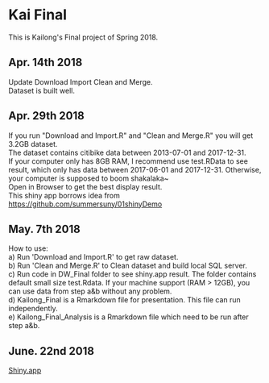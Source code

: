 # Kai Final  
This is Kailong's Final project of Spring 2018.  
  
## Apr. 14th 2018  
Update Download Import Clean and Merge.  
Dataset is built well.  
  
## Apr. 29th 2018  
If you run "Download and Import.R" and "Clean and Merge.R" you will get 3.2GB dataset.  
The dataset contains citibike data between 2013-07-01 and 2017-12-31.  
If your computer only has 8GB RAM, I recommend use test.RData to see result, which only has data between 
2017-06-01 and 2017-12-31. Otherwise, your computer is supposed to boom shakalaka~  
Open in Browser to get the best display result.  
This shiny app borrows idea from https://github.com/summersuny/01shinyDemo  
  
## May. 7th 2018  
How to use:  
a) Run 'Download and Import.R' to get raw dataset.  
b) Run 'Clean and Merge.R' to Clean dataset and build local SQL server.  
c) Run code in DW_Final folder to see shiny.app result. The folder contains default small size test.Rdata. 
If your machine support (RAM > 12GB), you can use data from step a&b without any problem.     
d) Kailong_Final is a Rmarkdown file for presentation. This file can run independently.  
e) Kailong_Final_Analysis is a Rmarkdown file which need to be run after step a&b.  
  
## June. 22nd 2018  
[Shiny.app](https://kwang0913.shinyapps.io/DW_Final/)